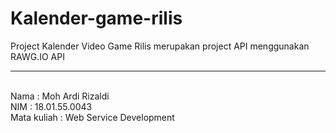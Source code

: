 # Kalender-game-rilis
Project Kalender Video Game Rilis merupakan project API menggunakan RAWG.IO API
<hr>
<br>
Nama        : Moh Ardi Rizaldi <br>
NIM         : 18.01.55.0043<br>
Mata kuliah : Web Service Development
